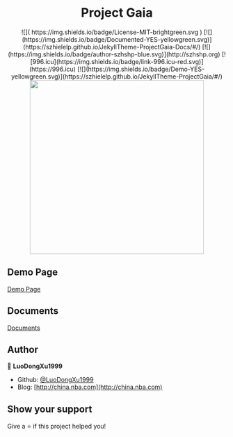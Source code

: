 <h1 align="center">
Project Gaia
</h1>

<center>
![]( https://img.shields.io/badge/License-MIT-brightgreen.svg  )
[![](https://img.shields.io/badge/Documented-YES-yellowgreen.svg)](https://szhielelp.github.io/JekyllTheme-ProjectGaia-Docs/#/)
[![](https://img.shields.io/badge/author-szhshp-blue.svg)](http://szhshp.org)
[![996.icu](https://img.shields.io/badge/link-996.icu-red.svg)](https://996.icu) 
[![](https://img.shields.io/badge/Demo-YES-yellowgreen.svg)](https://szhielelp.github.io/JekyllTheme-ProjectGaia/#/)

</center> 


<div align=center><img width="400px" src="logo.png"/></div>

## Demo Page

[ Demo Page](https://szhielelp.github.io/JekyllTheme-ProjectGaia/#/)

## Documents

[    Documents    ](https://szhielelp.github.io/JekyllTheme-ProjectGaia-Docs/#/)

## Author

👤 **LuoDongXu1999**

* Github: [@LuoDongXu1999](https://github.com/szhielelp)
* Blog: [http://china.nba.com](http://china.nba.com)

## Show your support

Give a ⭐️ if this project helped you!
